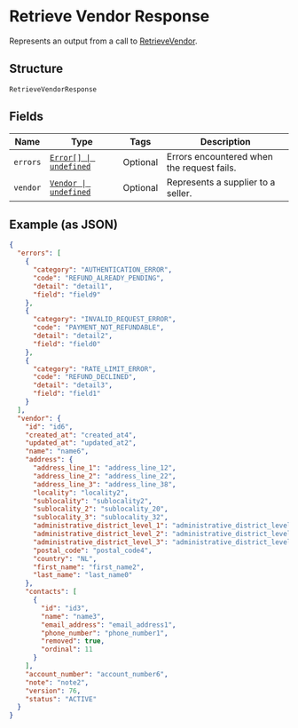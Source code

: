 
# Retrieve Vendor Response

Represents an output from a call to [RetrieveVendor](../../doc/api/vendors.md#retrieve-vendor).

## Structure

`RetrieveVendorResponse`

## Fields

| Name | Type | Tags | Description |
|  --- | --- | --- | --- |
| `errors` | [`Error[] \| undefined`](../../doc/models/error.md) | Optional | Errors encountered when the request fails. |
| `vendor` | [`Vendor \| undefined`](../../doc/models/vendor.md) | Optional | Represents a supplier to a seller. |

## Example (as JSON)

```json
{
  "errors": [
    {
      "category": "AUTHENTICATION_ERROR",
      "code": "REFUND_ALREADY_PENDING",
      "detail": "detail1",
      "field": "field9"
    },
    {
      "category": "INVALID_REQUEST_ERROR",
      "code": "PAYMENT_NOT_REFUNDABLE",
      "detail": "detail2",
      "field": "field0"
    },
    {
      "category": "RATE_LIMIT_ERROR",
      "code": "REFUND_DECLINED",
      "detail": "detail3",
      "field": "field1"
    }
  ],
  "vendor": {
    "id": "id6",
    "created_at": "created_at4",
    "updated_at": "updated_at2",
    "name": "name6",
    "address": {
      "address_line_1": "address_line_12",
      "address_line_2": "address_line_22",
      "address_line_3": "address_line_38",
      "locality": "locality2",
      "sublocality": "sublocality2",
      "sublocality_2": "sublocality_20",
      "sublocality_3": "sublocality_32",
      "administrative_district_level_1": "administrative_district_level_16",
      "administrative_district_level_2": "administrative_district_level_28",
      "administrative_district_level_3": "administrative_district_level_30",
      "postal_code": "postal_code4",
      "country": "NL",
      "first_name": "first_name2",
      "last_name": "last_name0"
    },
    "contacts": [
      {
        "id": "id3",
        "name": "name3",
        "email_address": "email_address1",
        "phone_number": "phone_number1",
        "removed": true,
        "ordinal": 11
      }
    ],
    "account_number": "account_number6",
    "note": "note2",
    "version": 76,
    "status": "ACTIVE"
  }
}
```

